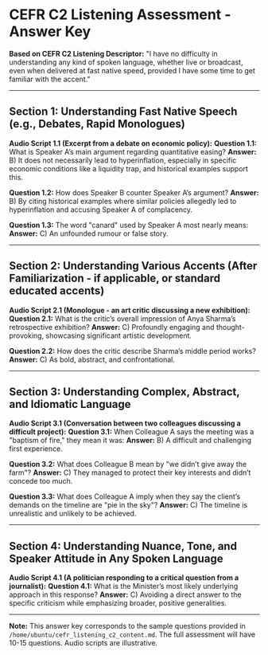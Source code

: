 # CEFR C2 Listening Assessment - Answer Key

**Based on CEFR C2 Listening Descriptor:** "I have no difficulty in understanding any kind of spoken language, whether live or broadcast, even when delivered at fast native speed, provided I have some time to get familiar with the accent."

---

## Section 1: Understanding Fast Native Speech (e.g., Debates, Rapid Monologues)

**Audio Script 1.1 (Excerpt from a debate on economic policy):**
**Question 1.1:** What is Speaker A’s main argument regarding quantitative easing?
   **Answer:** B) It does not necessarily lead to hyperinflation, especially in specific economic conditions like a liquidity trap, and historical examples support this.

**Question 1.2:** How does Speaker B counter Speaker A’s argument?
   **Answer:** B) By citing historical examples where similar policies allegedly led to hyperinflation and accusing Speaker A of complacency.

**Question 1.3:** The word "canard" used by Speaker A most nearly means:
   **Answer:** C) An unfounded rumour or false story.

---

## Section 2: Understanding Various Accents (After Familiarization - if applicable, or standard educated accents)

**Audio Script 2.1 (Monologue - an art critic discussing a new exhibition):**
**Question 2.1:** What is the critic’s overall impression of Anya Sharma’s retrospective exhibition?
   **Answer:** C) Profoundly engaging and thought-provoking, showcasing significant artistic development.

**Question 2.2:** How does the critic describe Sharma’s middle period works?
   **Answer:** C) As bold, abstract, and confrontational.

---

## Section 3: Understanding Complex, Abstract, and Idiomatic Language

**Audio Script 3.1 (Conversation between two colleagues discussing a difficult project):**
**Question 3.1:** When Colleague A says the meeting was a "baptism of fire," they mean it was:
   **Answer:** B) A difficult and challenging first experience.

**Question 3.2:** What does Colleague B mean by "we didn’t give away the farm"?
   **Answer:** C) They managed to protect their key interests and didn’t concede too much.

**Question 3.3:** What does Colleague A imply when they say the client’s demands on the timeline are "pie in the sky"?
   **Answer:** C) The timeline is unrealistic and unlikely to be achieved.

---

## Section 4: Understanding Nuance, Tone, and Speaker Attitude in Any Spoken Language

**Audio Script 4.1 (A politician responding to a critical question from a journalist):**
**Question 4.1:** What is the Minister’s most likely underlying approach in this response?
   **Answer:** C) Avoiding a direct answer to the specific criticism while emphasizing broader, positive generalities.

---

**Note:** This answer key corresponds to the sample questions provided in `/home/ubuntu/cefr_listening_c2_content.md`. The full assessment will have 10-15 questions. Audio scripts are illustrative.

